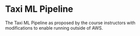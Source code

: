 # Taxi ML Pipeline

The Taxi ML Pipeline as proposed by the course instructors with modifications to enable running outside of AWS.
